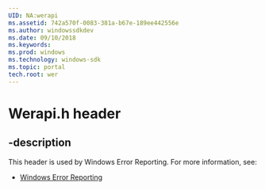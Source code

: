```yaml
---
UID: NA:werapi
ms.assetid: 742a570f-0083-381a-b67e-189ee442556e
ms.author: windowssdkdev
ms.date: 09/10/2018
ms.keywords: 
ms.prod: windows
ms.technology: windows-sdk
ms.topic: portal
tech.root: wer
---
```


# Werapi.h header


## -description


This header is used by Windows Error Reporting. For more information, see:

- [Windows Error Reporting](../_wer)
